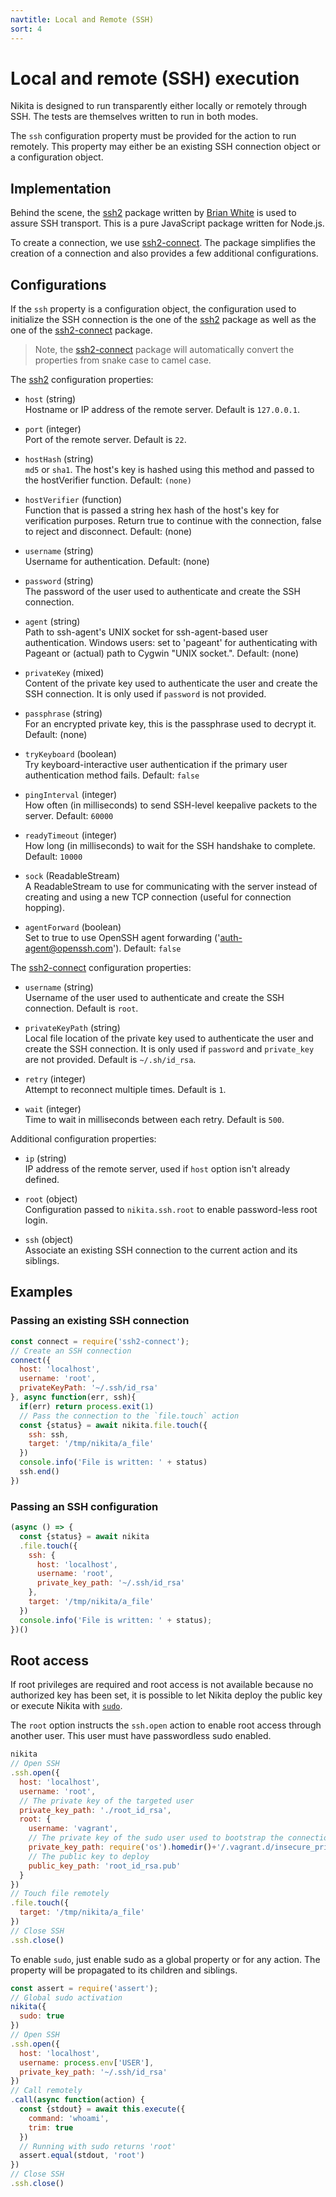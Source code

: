 ```yaml
---
navtitle: Local and Remote (SSH)
sort: 4
---
```


# Local and remote (SSH) execution

Nikita is designed to run transparently either locally or remotely through SSH. The tests are themselves written to run in both modes.

The `ssh` configuration property must be provided for the action to run remotely. This property may either be an existing SSH connection object or a configuration object.

## Implementation

Behind the scene, the [ssh2] package written by [Brian White](https://github.com/mscdex) is used to assure SSH transport. This is a pure JavaScript package written for Node.js.

To create a connection, we use [ssh2-connect]. The package simplifies the creation of a connection and also provides a few additional configurations.

## Configurations

If the `ssh` property is a configuration object, the configuration used to initialize the SSH connection is the one of the [ssh2] package as well as the one of the [ssh2-connect] package.

> Note, the [ssh2-connect] package will automatically convert the properties from snake case to camel case.

The [ssh2] configuration properties:
  
* `host` (string)   
  Hostname or IP address of the remote server. Default is `127.0.0.1`.

* `port` (integer)   
  Port of the remote server. Default is `22`.

* `hostHash` (string)   
  `md5` or `sha1`. The host's key is hashed using this method and passed to the hostVerifier function. Default: `(none)`

* `hostVerifier` (function)   
  Function that is passed a string hex hash of the host's key for verification purposes. Return true to continue with the connection, false to reject and disconnect. Default: (none)

* `username` (string)   
  Username for authentication. Default: (none)

* `password` (string)   
  The password of the user used to authenticate and create the SSH connection.

* `agent` (string)   
  Path to ssh-agent's UNIX socket for ssh-agent-based user authentication. Windows users: set to 'pageant' for authenticating with Pageant or (actual) path to Cygwin "UNIX socket.". Default: (none)

* `privateKey` (mixed)   
  Content of the private key used to authenticate the user and create the SSH connection. It is only used if `password` is not provided.

* `passphrase` (string)   
  For an encrypted private key, this is the passphrase used to decrypt it. Default: (none)

* `tryKeyboard` (boolean)   
  Try keyboard-interactive user authentication if the primary user authentication method fails. Default: `false`

* `pingInterval` (integer)   
  How often (in milliseconds) to send SSH-level keepalive packets to the server. Default: `60000`

* `readyTimeout` (integer)   
  How long (in milliseconds) to wait for the SSH handshake to complete. Default: `10000`

* `sock` (ReadableStream)   
  A ReadableStream to use for communicating with the server instead of creating and using a new TCP connection (useful for connection hopping).

* `agentForward` (boolean)   
  Set to true to use OpenSSH agent forwarding ('auth-agent@openssh.com'). Default: `false`

The [ssh2-connect] configuration properties:

- `username` (string)   
  Username of the user used to authenticate and create the SSH connection. Default is `root`.

- `privateKeyPath` (string)   
  Local file location of the private key used to authenticate the user and create the SSH connection. It is only used if `password` and `private_key` are not provided. Default is `~/.sh/id_rsa`.   

- `retry` (integer)   
  Attempt to reconnect multiple times. Default is `1`.   

- `wait` (integer)   
  Time to wait in milliseconds between each retry. Default is `500`.  

Additional configuration properties:

- `ip` (string)   
  IP address of the remote server, used if `host` option isn't already defined.
  
- `root` (object)   
  Configuration passed to `nikita.ssh.root` to enable password-less root login.

- `ssh` (object)   
  Associate an existing SSH connection to the current action and its siblings.

## Examples

### Passing an existing SSH connection

```js
const connect = require('ssh2-connect');
// Create an SSH connection
connect({
  host: 'localhost',
  username: 'root',
  privateKeyPath: '~/.ssh/id_rsa'
}, async function(err, ssh){
  if(err) return process.exit(1)
  // Pass the connection to the `file.touch` action
  const {status} = await nikita.file.touch({
    ssh: ssh,
    target: '/tmp/nikita/a_file'
  })
  console.info('File is written: ' + status)
  ssh.end()
})
```

### Passing an SSH configuration

```js
(async () => {
  const {status} = await nikita
  .file.touch({
    ssh: {
      host: 'localhost',
      username: 'root',
      private_key_path: '~/.ssh/id_rsa'
    },
    target: '/tmp/nikita/a_file'
  })
  console.info('File is written: ' + status);
})()
```

## Root access

If root privileges are required and root access is not available because no authorized key has been set, it is possible to let Nikita deploy the public key or execute Nikita with [`sudo`](/current/metadata/sudo/).

The `root` option instructs the `ssh.open` action to enable root access through another user. This user must have passwordless sudo enabled.

```js
nikita
// Open SSH
.ssh.open({
  host: 'localhost',
  username: 'root',
  // The private key of the targeted user
  private_key_path: './root_id_rsa',
  root: {
    username: 'vagrant',
    // The private key of the sudo user used to bootstrap the connection
    private_key_path: require('os').homedir()+'/.vagrant.d/insecure_private_key',
    // The public key to deploy
    public_key_path: 'root_id_rsa.pub'
  }
})
// Touch file remotely
.file.touch({
  target: '/tmp/nikita/a_file'
})
// Close SSH
.ssh.close()
```

To enable `sudo`, just enable sudo as a global property or for any action. The property will be propagated to its children and siblings.

```js
const assert = require('assert');
// Global sudo activation
nikita({
  sudo: true
})
// Open SSH
.ssh.open({
  host: 'localhost',
  username: process.env['USER'],
  private_key_path: '~/.ssh/id_rsa'
})
// Call remotely
.call(async function(action) {
  const {stdout} = await this.execute({
    command: 'whoami',
    trim: true
  })
  // Running with sudo returns 'root'
  assert.equal(stdout, 'root')
})
// Close SSH
.ssh.close()
```

[ssh2-connect]: https://github.com/wdavidw/ssh2-connect
[ssh2]: https://github.com/mscdex/ssh2
